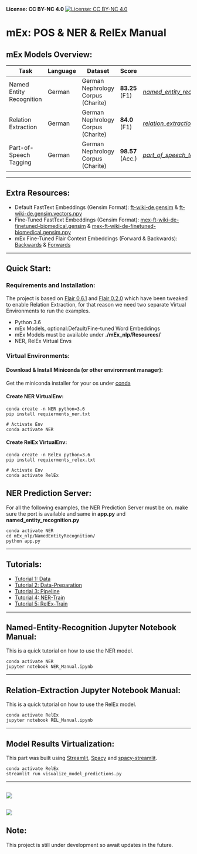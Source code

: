 **License: CC BY-NC 4.0** [![License: CC BY-NC 4.0](https://i.creativecommons.org/l/by-nc/4.0/88x31.png)](https://creativecommons.org/licenses/by-nc/4.0/)
# mEx: POS & NER & RelEx Manual
## mEx Models Overview:
| Task | Language | Dataset | Score | Download Model|
| -------------------------------  | ---  | ----------- | ---------------- | ------------- |
| Named Entity Recognition |German | German Nephrology Corpus (Charite)   |  **83.25** (F1)  | [*named_entity_recognition_mex_model(custom_flair_embeddings).pt*](https://cloud.dfki.de/owncloud/index.php/s/WWbnqJ6N8gQQWMD)|
| Relation Extraction |German | German Nephrology Corpus (Charite)   |  **84.0** (F1)  | [*relation_extraction_mex_model(Custom_Word_Concept_Relative_Embeddings).pt*](https://cloud.dfki.de/owncloud/index.php/s/zDH7FHNbXQXkcLx)|
| Part-of-Speech Tagging |German| German Nephrology Corpus (Charite)  | **98.57** (Acc.) | [*part_of_speech_tagger_mex_model(default_word_flair_embeddings).pt*](https://cloud.dfki.de/owncloud/index.php/s/e7G9deea7eRksCY)|
---
## Extra Resources:
* Default FastText Embeddings (Gensim Format): [ft-wiki-de.gensim](https://cloud.dfki.de/owncloud/index.php/s/FwyZY3GcXzeCJiy) & [ft-wiki-de.gensim.vectors.npy](https://cloud.dfki.de/owncloud/index.php/s/sXRQQMa885mf2Wa)
* Fine-Tuned FastText Embeddings (Gensim Format): [mex-ft-wiki-de-finetuned-biomedical.gensim](https://cloud.dfki.de/owncloud/index.php/s/y8gn55TWpDZFdq8) & [mex-ft-wiki-de-finetuned-biomedical.gensim.npy](https://cloud.dfki.de/owncloud/index.php/s/rfGoDsCoySLWs5f)
* mEx Fine-Tuned Flair Context Embeddings (Forward & Backwards): [Backwards](https://cloud.dfki.de/owncloud/index.php/s/Rx5qcrKKpx79cm9) & [Forwards](https://cloud.dfki.de/owncloud/index.php/s/D3G8rPBp9ZXYb5T)
---
## Quick Start:
### Requirements and Installation:
The project is based on [Flair 0.6.1](https://github.com/flairNLP/flair/releases/tag/v0.6.1) and 
[Flair 0.2.0](https://github.com/amrayach/flair) which have been tweaked to enable Relation Extraction, for that reason we need
two separate Virtual Environments to run the examples.
* Python 3.6
* mEx Models, optional:Default/Fine-tuned Word Embeddings
* mEx Models must be available under **./mEx_nlp/Resources/**
* NER, RelEx Virtual Envs
### Virtual Environments:
#### Download & Install Miniconda (or other environment manager):
Get the miniconda installer for your os under [conda](https://docs.conda.io/en/latest/miniconda.html)
#### Create NER VirtualEnv:
```
conda create -n NER python=3.6
pip install requierments_ner.txt

# Activate Env
conda activate NER
```
#### Create RelEx VirtualEnv:
 ```
conda create -n RelEx python=3.6
pip install requierments_relex.txt

# Activate Env
conda activate RelEx
```
## NER Prediction Server:
For all the following examples, the NER Prediction Server must be on.
make sure the port is available and same in **app.py** and **named_entity_recognition.py**
 ```
conda activate NER
cd mEx_nlp/NamedEntityRecognition/
python app.py
 ```
---
## Tutorials:
* [Tutorial 1: Data](Documentation/Data.md)
* [Tutorial 2: Data-Preparation](Documentation/Data-Preparation.md)
* [Tutorial 3: Pipeline](Documentation/Pipeline.md)
* [Tutorial 4: NER-Train](Documentation/NER-Train.md)
* [Tutorial 5: RelEx-Train](Documentation/RelEx-Train.md)
---
## Named-Entity-Recognition Jupyter Notebook Manual:
This is a quick tutorial on how to use the NER model.
 ```
conda activate NER
jupyter notebook NER_Manual.ipynb
 ```
---
## Relation-Extraction Jupyter Notebook Manual:
This is a quick tutorial on how to use the RelEx model.
 ```
conda activate RelEx
jupyter notebook REL_Manual.ipynb
 ```
---
## Model Results Virtualization:
This part was built using [Streamlit](https://www.streamlit.io/), [Spacy](https://spacy.io/) and [spacy-streamlit](https://github.com/explosion/spacy-streamlit).
 ```
conda activate RelEx
streamlit run visualize_model_predictions.py
 ```
---
![](Documentation/NER_viz.png)
---
![](Documentation/REL_viz.png)
---
## Note:
This project is still under development so await updates in the future.